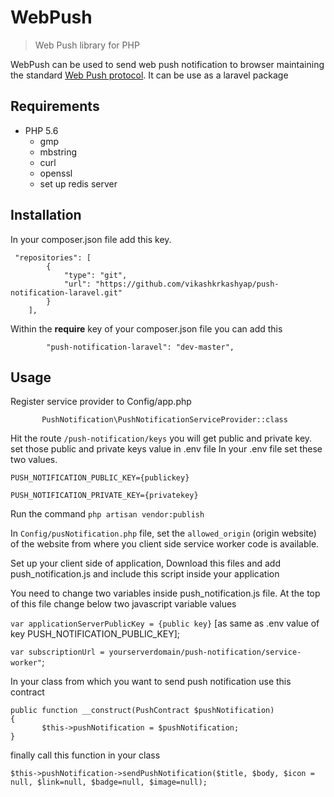 # WebPush
> Web Push library for PHP

WebPush can be used to send web push notification to browser maintaining the standard  [Web Push protocol](https://tools.ietf.org/html/draft-thomson-webpush-protocol-00).
It can be use as a laravel package

## Requirements
* PHP 5.6
  * gmp
  * mbstring
  * curl
  * openssl
  * set up redis server


## Installation
In your composer.json file add this key.

```$xslt
 "repositories": [
        {
            "type": "git",
            "url": "https://github.com/vikashkrkashyap/push-notification-laravel.git"
        }
    ],
```

Within the **require** key of your composer.json file you can add this

```        "push-notification-laravel": "dev-master",```

## Usage

Register service provider to Config/app.php

``        PushNotification\PushNotificationServiceProvider::class
``

Hit the route ```/push-notification/keys``` you will get public and private key. set those public and private keys value in .env file
In your .env file set these two values.

``PUSH_NOTIFICATION_PUBLIC_KEY={publickey}``

``PUSH_NOTIFICATION_PRIVATE_KEY={privatekey}``


Run the command ``php artisan vendor:publish``

In ``Config/pusNotification.php`` file, set the `allowed_origin` (origin website) of the website from where you client side service worker code is available.



Set up your client side of application, Download this files and add push_notification.js and include this script inside your application


You need to change two variables inside push_notification.js file. At the top of this file change below two javascript variable values


```var applicationServerPublicKey = {public key}``` [as same as .env value of key PUSH_NOTIFICATION_PUBLIC_KEY];

```var subscriptionUrl = yourserverdomain/push-notification/service-worker"```;


In your class from which you want to send push notification use this contract

````
public function __construct(PushContract $pushNotification)
{
       $this->pushNotification = $pushNotification;
}

````

finally call this function in your class

``
$this->pushNotification->sendPushNotification($title, $body, $icon = null, $link=null, $badge=null, $image=null);
``



